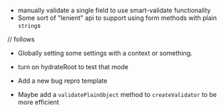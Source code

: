 - manually validate a single field to use smart-validate functionality
- Some sort of "lenient" api to support using form methods with plain `string`s

// follows

- Globally setting some settings with a context or something.
- turn on hydrateRoot to test that mode

- Add a new bug repro template

- Maybe add a `validatePlainObject` method to `createValidator` to be more efficient
